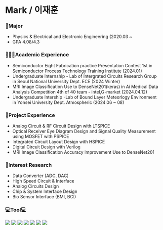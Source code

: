 **Mark / 이재훈**
====================


### 🏫Major
- Physics & Electrical and Electronic Engineering (2020.03 ~
- GPA 4.08/4.3

### 👨🏽‍💻Academic Experience
- Semiconductor Eight Fabrication practice Presentation Contest 1st in Semiconductor Process Technology Training Institute (2024.01)
- Undergraduate Internship - Lab of Intergrated Circuits Research Group in Seoul National University Dept. ECE (2024 Winter)
- MRI Image Classification Use to DenseNet201(keras) in Ai Medical Data Analysis Competition 4th of 40 team - intel,G-market (2024.04.12)
- Undergraduate Intership -Lab of Bound Layer Meteorlogy Environment in Yonsei University Dept. Atmospheric (2024.06 ~ 08)

### 💼Project Experience
- Analog Circuit & RF Circuit Design with LTSPICE
- Optical Receiver Eye Diagram Design and Signal Quality Measurement using MOSFET with PSPICE
- Integrated Circuit Layout Design with HSPICE
- Digital Circuit Design with Verilog
- MRI Image Classification Accuracy Improvement Use to DenseNet201

### 🔬Interest Research
- Data Converter (ADC, DAC)
- High Speed Circuit & Interface
- Analog Circuits Design
- Chip & System Interface Design
- Bio Sensor Interface (BMI, BCI)

### 💻Tool💻
<img src="https://img.shields.io/badge/Python-3766AB?style=plastic&logo=Python&logoColor=white"/></a>
<img src="https://img.shields.io/badge/C-3766AB?style=plastic&logo=C&logoColor=white"/></a>
<img src="https://img.shields.io/badge/MATLAB-FF6600?style=plastic&logo=Atlassian&logoColor=blue"/>
<img src="https://img.shields.io/badge/PSPICE-red?style=plastic&logo=Amazon EC2&logoColor=black"/>
<img src="https://img.shields.io/badge/HSPICE-hotpink?style=plastic&logo=CircuitVerse&logoColor=green"/>
<img src="https://img.shields.io/badge/LTSPICE-white?style=plastic&logo=ltspice&logoColor=red"/>
<img src="https://img.shields.io/badge/Verilog-black?style=flat&logo=AMD&logoColor=ED1C24"/>

